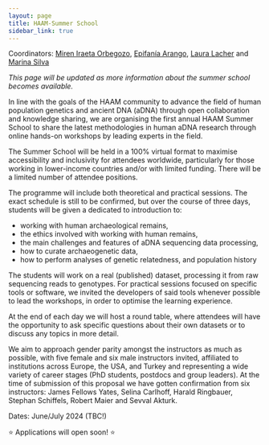 ```yaml
---
layout: page
title: HAAM-Summer School
sidebar_link: true
---
```


Coordinators: [Miren Iraeta Orbegozo](mailto:iraeta.miren@gmail.com), [Epifanía Arango](mailto:epifaniarango@gmail.com), [Laura Lacher](mailto:laura_lacher@eva.mpg.de) and [Marina Silva](mailto:marina.silva@crick.ac.uk)

_This page will be updated as more information about the summer school becomes available._

In line with the goals of the HAAM community to advance the field of human population genetics and ancient DNA (aDNA) through open collaboration and knowledge sharing, we are organising the first annual HAAM Summer School to share the latest methodologies in human aDNA research through online hands-on workshops by leading experts in the field.

The Summer School will be held in a 100% virtual format to maximise accessibility and inclusivity for attendees worldwide, particularly for those working in lower-income countries and/or with limited funding. There will be a limited number of attendee positions.

The programme will include both theoretical and practical sessions. The exact schedule is still to be confirmed, but over the course of three days, students will be given a dedicated to introduction to:
- working with human archaeological remains, 
- the ethics involved with working with human remains,
- the main challenges and features of aDNA sequencing data processing,
- how to curate archaeogenetic data,
- how to perform analyses of genetic relatedness, and population history

The students will work on a real (published) dataset, processing it from raw sequencing reads to genotypes.
For practical sessions focused on specific tools or software, we invited the developers of said tools whenever possible to lead the workshops, in order to optimise the learning experience.

At the end of each day we will host a round table, where attendees will have the opportunity to ask specific questions about their own datasets or to discuss any topics in more detail.

We aim to approach gender parity amongst the instructors as much as possible, with five female and six male instructors invited, affiliated to institutions across Europe, the USA, and Turkey and representing a wide variety of career stages (PhD students, postdocs and group leaders). At the time of submission of this proposal we have gotten confirmation from six instructors: James Fellows Yates, Selina Carlhoff, Harald Ringbauer, Stephan Schiffels, Robert Maier and Sevval Akturk. 

Dates: June/July 2024 (TBC!)

⭐️ Applications will open soon! ⭐️

